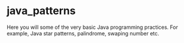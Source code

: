 # java_patterns

Here you will some of the very basic Java programming practices. For example, Java star patterns, palindrome, swaping number etc.
